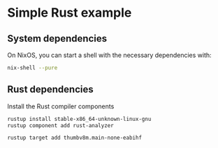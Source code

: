 # Simple Rust example

## System dependencies

On NixOS, you can start a shell with the necessary dependencies with:

```bash
nix-shell --pure
```

## Rust dependencies

Install the Rust compiler components

```bash
rustup install stable-x86_64-unknown-linux-gnu
rustup component add rust-analyzer

rustup target add thumbv8m.main-none-eabihf
```
